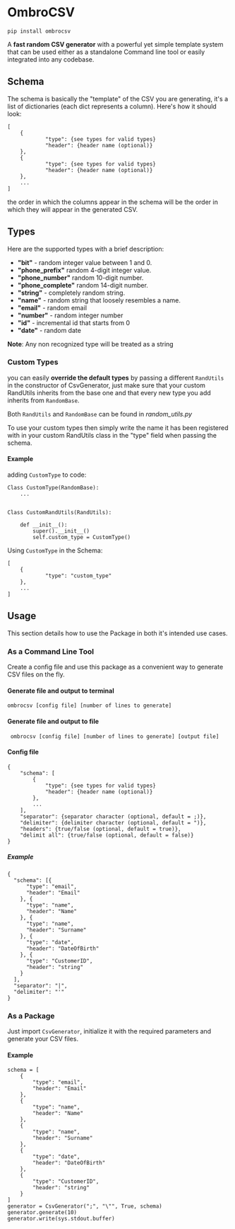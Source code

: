 # OmbroCSV

```pip install ombrocsv```

A **fast random CSV generator** with a powerful yet simple template system that
can be used either as a standalone Command line tool or easily integrated 
into any codebase.

## Schema
The schema is basically the "template" of the CSV you are generating,
it's a list of dictionaries (each dict represents a column).
Here's how it should look:
```
[
    {
            "type": {see types for valid types}
            "header": {header name (optional)}
    },
    {
            "type": {see types for valid types}
            "header": {header name (optional)}
    },
    ...
]
```
the order in which the columns appear in the schema will be the order in 
which they will appear in the generated CSV.

## Types
Here are the supported types with a brief description:

- **"bit"** - random integer value between 1 and 0.
- **"phone_prefix"** random 4-digit integer value.
- **"phone_number"** random 10-digit number.
- **"phone_complete"** random 14-digit number.
- **"string"** - completely random string.
- **"name"** - random string that loosely resembles a name.
- **"email"** - random email
- **"number"** - random integer number
- **"id"** - incremental id that starts from 0
- **"date"** - random date

**Note**: Any non recognized type will be treated as a string

### Custom Types
you can easily **override the default types** by passing a 
different `RandUtils` in the constructor of CsvGenerator, just make
sure that your custom RandUtils inherits from the base one and that
every new type you add inherits from `RandomBase`.

Both `RandUtils` and `RandomBase` can be found in _random_utils.py_

To use your custom types then simply write the name it has been
registered with in your custom RandUtils class in the "type" field
when passing the schema.

#### Example
adding `CustomType` to code:
```
Class CustomType(RandomBase):
    ...


Class CustomRandUtils(RandUtils):

    def __init__():
        super().__init__()
        self.custom_type = CustomType()
```
Using `CustomType` in the Schema:
```
[
    {
            "type": "custom_type"
    },
    ...
]
```

## Usage
This section details how to use the Package in both it's intended use cases.

### As a Command Line Tool
Create a config file and use this package as a 
convenient way to generate CSV files on the fly.

#### Generate file and output to terminal
``` ombrocsv [config file] [number of lines to generate] ```

#### Generate file and output to file
``` ombrocsv [config file] [number of lines to generate] [output file]```

#### Config file
```
{
    "schema": [
        {
            "type": {see types for valid types}
            "header": {header name (optional)}
        },
        ...
    ],
    "separator": {separator character (optional, default = ;)},
    "delimiter": {delimiter character (optional, default = ")},
    "headers": {true/false (optional, default = true)},
    "delimit all": {true/false (optional, default = false)}
}
```

##### Example
```
{
  "schema": [{
      "type": "email",
      "header": "Email"
    }, {
      "type": "name",
      "header": "Name"
    }, {
      "type": "name",
      "header": "Surname"
    }, {
      "type": "date",
      "header": "DateOfBirth"
    }, {
      "type": "CustomerID",
      "header": "string"
    }
  ],
  "separator": "|",
  "delimiter": "'"
}
```

### As a Package
Just import `CsvGenerator`, initialize it with the required 
parameters and generate your CSV files.

#### Example
```
schema = [
    {
        "type": "email",
        "header": "Email"
    },
    {
        "type": "name",
        "header": "Name"
    },
    {
        "type": "name",
        "header": "Surname"
    },
    {
        "type": "date",
        "header": "DateOfBirth"
    },
    {
        "type": "CustomerID",
        "header": "string"
    }
]
generator = CsvGenerator(";", "\"", True, schema)
generator.generate(10)
generator.write(sys.stdout.buffer)
```

